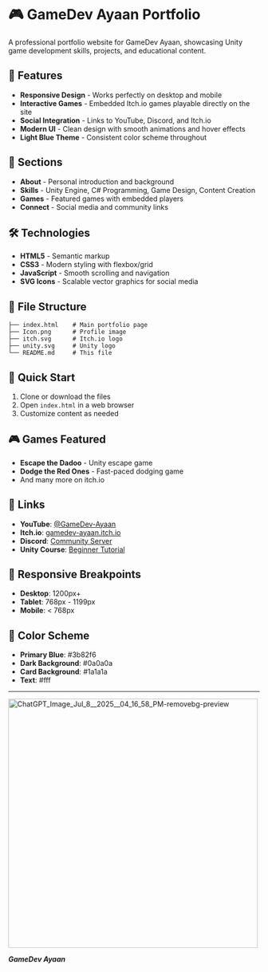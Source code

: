# 🎮 GameDev Ayaan Portfolio

A professional portfolio website for GameDev Ayaan, showcasing Unity game development skills, projects, and educational content.

## 🌟 Features

- **Responsive Design** - Works perfectly on desktop and mobile
- **Interactive Games** - Embedded Itch.io games playable directly on the site
- **Social Integration** - Links to YouTube, Discord, and Itch.io
- **Modern UI** - Clean design with smooth animations and hover effects
- **Light Blue Theme** - Consistent color scheme throughout

## 🎯 Sections

- **About** - Personal introduction and background
- **Skills** - Unity Engine, C# Programming, Game Design, Content Creation
- **Games** - Featured games with embedded players
- **Connect** - Social media and community links

## 🛠️ Technologies

- **HTML5** - Semantic markup
- **CSS3** - Modern styling with flexbox/grid
- **JavaScript** - Smooth scrolling and navigation
- **SVG Icons** - Scalable vector graphics for social media

## 📁 File Structure

```
├── index.html    # Main portfolio page
├── Icon.png      # Profile image
├── itch.svg      # Itch.io logo
├── unity.svg     # Unity logo
└── README.md     # This file
```

## 🚀 Quick Start

1. Clone or download the files
2. Open `index.html` in a web browser
3. Customize content as needed

## 🎮 Games Featured

- **Escape the Dadoo** - Unity escape game
- **Dodge the Red Ones** - Fast-paced dodging game
- And many more on itch.io

## 🔗 Links

- **YouTube**: [@GameDev-Ayaan](https://www.youtube.com/@GameDev-Ayaan)
- **Itch.io**: [gamedev-ayaan.itch.io](https://gamedev-ayaan.itch.io/)
- **Discord**: [Community Server](https://discord.gg/jweY7j4Zcw)
- **Unity Course**: [Beginner Tutorial](https://www.youtube.com/watch?v=YBRlwCjLNMQ)

## 📱 Responsive Breakpoints

- **Desktop**: 1200px+
- **Tablet**: 768px - 1199px
- **Mobile**: < 768px

## 🎨 Color Scheme

- **Primary Blue**: #3b82f6
- **Dark Background**: #0a0a0a
- **Card Background**: #1a1a1a
- **Text**: #fff

---
<img width="500" height="500" alt="ChatGPT_Image_Jul_8__2025__04_16_58_PM-removebg-preview" src="https://github.com/user-attachments/assets/34ff231b-90a6-41f9-bccc-35825d62357b" />

_**GameDev Ayaan**_
